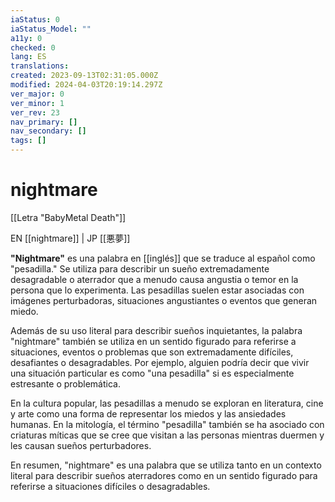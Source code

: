 ```yaml
---
iaStatus: 0
iaStatus_Model: ""
a11y: 0
checked: 0
lang: ES
translations: 
created: 2023-09-13T02:31:05.000Z
modified: 2024-04-03T20:19:14.297Z
ver_major: 0
ver_minor: 1
ver_rev: 23
nav_primary: []
nav_secondary: []
tags: []
---
```

# nightmare

[[Letra "BabyMetal Death"]]

EN [[nightmare]] | JP [[悪夢]]

**"Nightmare"** es una palabra en [[inglés]] que se traduce al español como "pesadilla." Se utiliza para describir un sueño extremadamente desagradable o aterrador que a menudo causa angustia o temor en la persona que lo experimenta. Las pesadillas suelen estar asociadas con imágenes perturbadoras, situaciones angustiantes o eventos que generan miedo.

Además de su uso literal para describir sueños inquietantes, la palabra "nightmare" también se utiliza en un sentido figurado para referirse a situaciones, eventos o problemas que son extremadamente difíciles, desafiantes o desagradables. Por ejemplo, alguien podría decir que vivir una situación particular es como "una pesadilla" si es especialmente estresante o problemática.

En la cultura popular, las pesadillas a menudo se exploran en literatura, cine y arte como una forma de representar los miedos y las ansiedades humanas. En la mitología, el término "pesadilla" también se ha asociado con criaturas míticas que se cree que visitan a las personas mientras duermen y les causan sueños perturbadores.

En resumen, "nightmare" es una palabra que se utiliza tanto en un contexto literal para describir sueños aterradores como en un sentido figurado para referirse a situaciones difíciles o desagradables.